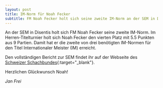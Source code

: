 ```yaml
---
layout: post
title: IM-Norm für Noah Fecker
subtitle: FM Noah Fecker holt sich seine zweite IM-Norm an der SEM in Disentis.
---
```


An der SEM in Disentis holt sich FM Noah Fecker seine zweite IM-Norm. Im Herren-Titelturnier holt sich Noah Fecker
den vierten Platz mit 5.5 Punkten aus 9 Partien. Damit hat er die zweite von drei benötigten IM-Normen für den Titel
Internationaler Meister (IM) erreicht.

Den vollständigen Bericht zur SEM findet ihr auf der Webseite des
[Schweizer Schachbundes](https://www.swisschess.ch/news-112/abschluss-der-sem-in-disentis-titel-fuer-gm-sebastian-bogner-wgm-im-yelena-sedina-fm-urs-rueetschi-und-romain-gemelli-im-norm-fu.html){:target="\_blank"}.

Herzlichen Glückwunsch Noah!

_Jan Frei_

